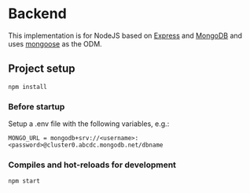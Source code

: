 # Backend

This implementation is for NodeJS based on [Express](https://expressjs.com/) and [MongoDB](https://www.mongodb.com/) and uses [mongoose](https://mongoosejs.com/) as the ODM.

## Project setup
```
npm install
```

### Before startup 
Setup a .env file with the following variables, e.g.:

```
MONGO_URL = mongodb+srv://<username>:<password>@cluster0.abcdc.mongodb.net/dbname
```

### Compiles and hot-reloads for development
```
npm start
```
